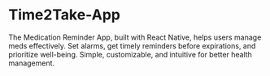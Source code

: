 # Time2Take-App
 The Medication Reminder App, built with React Native, helps users manage meds effectively. Set alarms, get timely reminders before expirations, and prioritize well-being. Simple, customizable, and intuitive for better health management.
